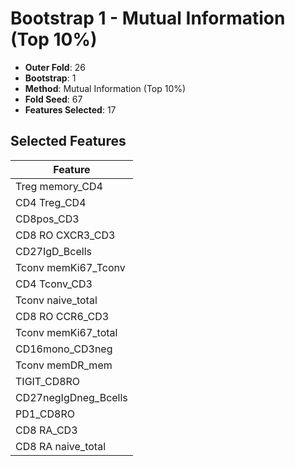 # Bootstrap 1 - Mutual Information (Top 10%)

- **Outer Fold**: 26
- **Bootstrap**: 1
- **Method**: Mutual Information (Top 10%)
- **Fold Seed**: 67
- **Features Selected**: 17

## Selected Features

| Feature |
|---------|
| Treg memory_CD4 |
| CD4 Treg_CD4 |
| CD8pos_CD3 |
| CD8 RO CXCR3_CD3 |
| CD27IgD_Bcells |
| Tconv memKi67_Tconv |
| CD4 Tconv_CD3 |
| Tconv naive_total |
| CD8 RO CCR6_CD3 |
| Tconv memKi67_total |
| CD16mono_CD3neg |
| Tconv memDR_mem |
| TIGIT_CD8RO |
| CD27negIgDneg_Bcells |
| PD1_CD8RO |
| CD8 RA_CD3 |
| CD8 RA naive_total |

